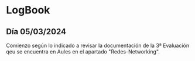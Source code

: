 # LogBook 
## Día 05/03/2024

Comienzo según lo indicado a revisar la documentación de la 3ª Evaluación qeu se encuentra en Aules en el apartado "Redes-Networking".
